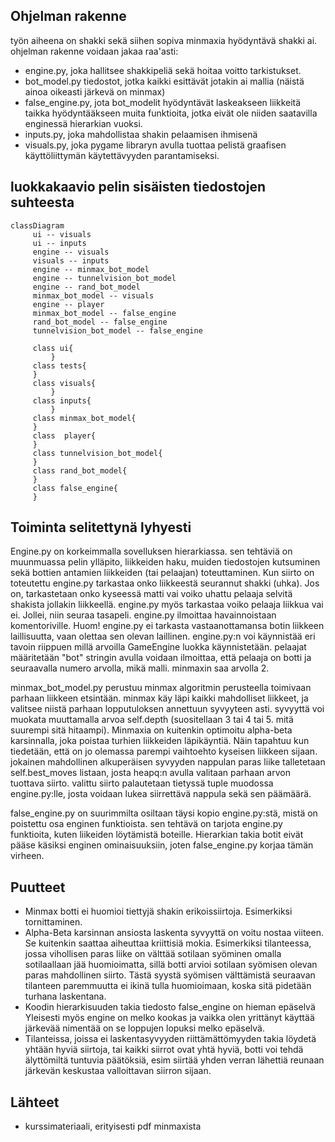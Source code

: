 ## Ohjelman rakenne

työn aiheena on shakki sekä siihen sopiva minmaxia hyödyntävä shakki ai.
ohjelman rakenne voidaan jakaa raa'asti:
- engine.py, joka hallitsee shakkipeliä sekä hoitaa voitto tarkistukset.
- bot_model.py tiedostot, jotka kaikki esittävät jotakin ai mallia (näistä ainoa oikeasti järkevä on minmax)
- false_engine.py, jota bot_modelit hyödyntävät laskeakseen liikkeitä taikka hyödyntääkseen muita funktioita, jotka eivät ole niiden saatavilla enginessä hierarkian vuoksi.
- inputs.py, joka mahdollistaa shakin pelaamisen ihmisenä
- visuals.py, joka pygame libraryn avulla tuottaa pelistä graafisen käyttöliittymän käytettävyyden parantamiseksi.

## luokkakaavio pelin sisäisten tiedostojen suhteesta
 ```mermaid
 classDiagram
      ui -- visuals
      ui -- inputs
      engine -- visuals
      visuals -- inputs
      engine -- minmax_bot_model
      engine -- tunnelvision_bot_model
      engine -- rand_bot_model
      minmax_bot_model -- visuals
      engine -- player
      minmax_bot_model -- false_engine
      rand_bot_model -- false_engine
      tunnelvision_bot_model -- false_engine
         
      class ui{
          }
      class tests{
      }
      class visuals{
          }
      class inputs{
          }
      class minmax_bot_model{
      }
      class  player{
      }
      class tunnelvision_bot_model{
      }
      class rand_bot_model{
      }
      class false_engine{
      }
```
## Toiminta selitettynä lyhyesti
Engine.py on korkeimmalla sovelluksen hierarkiassa. sen tehtäviä on muunmuassa pelin ylläpito, liikkeiden haku, muiden tiedostojen kutsuminen sekä bottien antamien liikkeiden (tai pelaajan) toteuttaminen. Kun siirto on toteutettu engine.py tarkastaa onko liikkeestä seurannut shakki (uhka). Jos on, tarkastetaan onko kyseessä matti vai voiko uhattu pelaaja selvitä shakista jollakin liikkeellä. engine.py myös tarkastaa voiko pelaaja liikkua vai ei. Jollei, niin seuraa tasapeli. engine.py ilmoittaa havainnoistaan komentoriville. Huom! engine.py ei tarkasta vastaanottamansa botin liikkeen laillisuutta, vaan olettaa sen olevan laillinen. engine.py:n voi käynnistää eri tavoin riippuen millä arvoilla GameEngine luokka käynnistetään. pelaajat määritetään "bot" stringin avulla voidaan ilmoittaa, että pelaaja on botti ja seuraavalla numero arvolla, mikä malli. minmaxin saa arvolla 2.

minmax_bot_model.py perustuu minmax algoritmin perusteella toimivaan parhaan liikkeen etsintään. minmax käy läpi kaikki mahdolliset liikkeet, ja valitsee niistä parhaan lopputuloksen annettuun syvyyteen asti. syvyyttä voi muokata muuttamalla arvoa self.depth (suositellaan 3 tai 4 tai 5. mitä suurempi sitä hitaampi). Minmaxia on kuitenkin optimoitu alpha-beta karsinnalla, joka poistaa turhien liikkeiden läpikäyntiä. Näin tapahtuu kun tiedetään, että on jo olemassa parempi vaihtoehto kyseisen liikkeen sijaan. jokainen mahdollinen alkuperäisen syvyyden nappulan paras liike talletetaan self.best_moves listaan, josta heapq:n avulla valitaan parhaan arvon tuottava siirto. valittu siirto palautetaan tietyssä tuple muodossa engine.py:lle, josta voidaan lukea siirrettävä nappula sekä sen päämäärä.

false_engine.py on suurimmilta osiltaan täysi kopio engine.py:stä, mistä on poistettu osa enginen funktioista. sen tehtävä on tarjota engine.py funktioita, kuten liikeiden löytämistä boteille. Hierarkian takia botit eivät pääse käsiksi enginen ominaisuuksiin, joten false_engine.py korjaa tämän virheen.

## Puutteet
- Minmax botti ei huomioi tiettyjä shakin erikoissiirtoja. Esimerkiksi tornittaminen.
- Alpha-Beta karsinnan ansiosta laskenta syvyyttä on voitu nostaa viiteen. Se kuitenkin saattaa aiheuttaa kriittisiä mokia. Esimerkiksi tilanteessa, jossa vihollisen paras liike on välttää sotilaan syöminen omalla sotilaallaan jää huomioimatta, sillä botti arvioi sotilaan syömisen olevan paras mahdollinen siirto. Tästä syystä syömisen välttämistä seuraavan tilanteen paremmuutta ei ikinä tulla huomioimaan, koska sitä pidetään turhana laskentana.
- Koodin hierarkisuuden takia tiedosto false_engine on hieman epäselvä Yleisesti myös engine on melko kookas ja vaikka olen yrittänyt käyttää järkevää nimentää on se loppujen lopuksi melko epäselvä.
- Tilanteissa, joissa ei laskentasyvyyden riittämättömyyden takia löydetä yhtään hyviä siirtoja, tai kaikki siirrot ovat yhtä hyviä, botti voi tehdä älyttömiltä tuntuvia päätöksiä, esim siirtää yhden verran lähettiä reunaan järkevän keskustaa valloittavan siirron sijaan.

## Lähteet
- kurssimateriaali, erityisesti pdf minmaxista
